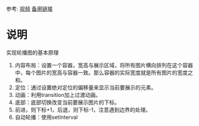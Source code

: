 参考:
[视频](https://www.bilibili.com/video/BV18a411j7ki/)
[备用链接](https://pan.quark.cn/s/fbfc618c5056)
# 说明
实现轮播图的基本原理
1. 内容布局：设置一个容器，宽高与展示区域，将所有图片横向排列在这个容器中，每个图片的宽高与容器一致。那么容器的实际宽度就是所有图片的宽度之和。
2. 定位：通过设置绝对定位的偏移量来显示当前要展示的元素。
3. 动画：利用transition加上过渡动画。
4. 底部：底部切换改变当前要展示图片的下标。
5. 前进，则下标+1，后退，则下标-1，注意遇到边界的处理。
6. 自动轮播：使用setInterval

